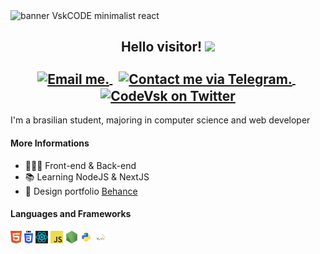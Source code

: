 <img src="https://github.com/CodeVsk/CodeVsk/blob/main/vsk-banner.png?raw=true" alt="banner VskCODE minimalist react">

<h2 align="center">Hello visitor! <img src="https://media.giphy.com/media/hvRJCLFzcasrR4ia7z/giphy.gif" width="25px"/><br><br>
<a href="zimaplay1@gmail.com" align="center">
  <img align="center" alt="Email me." width="22px" src="https://cdn.jsdelivr.net/gh/edent/SuperTinyIcons/images/svg/email.svg" />
</a>&nbsp;
<a href="https://t.me/codevsk" align="center">
  <img align="center" alt="Contact me via Telegram." width="22px" src="https://cdn.jsdelivr.net/gh/edent/SuperTinyIcons/images/svg/telegram.svg" />
</a>&nbsp;
<a href="https://twitter.com/vsmenork" align="center">
  <img align="center" alt="CodeVsk on Twitter" width="22px" src="https://cdn.jsdelivr.net/gh/edent/SuperTinyIcons/images/svg/twitter.svg" />
</a>
</h2>

I'm a brasilian student, majoring in computer science and web developer

#### More Informations

- 👨🏻‍💻 Front-end & Back-end
- 📚 Learning NodeJS & NextJS
- 📂 Design portfolio <a href="https://www.behance.net/viniciusvieira34">Behance<a/>


#### Languages and Frameworks

<code><img height="20" src="https://github.com/CodeVsk/CodeVsk/blob/main/html.png"></code>
<code><img height="20" src="https://github.com/CodeVsk/CodeVsk/blob/main/css.png"></code>
<code><img height="20" src="https://github.com/CodeVsk/CodeVsk/blob/main/react.jpg"></code>
<code><img height="20" src="https://raw.githubusercontent.com/github/explore/80688e429a7d4ef2fca1e82350fe8e3517d3494d/topics/javascript/javascript.png"></code>
<code><img height="20" src="https://raw.githubusercontent.com/github/explore/80688e429a7d4ef2fca1e82350fe8e3517d3494d/topics/nodejs/nodejs.png"></code>
<code><img height="20" src="https://raw.githubusercontent.com/github/explore/80688e429a7d4ef2fca1e82350fe8e3517d3494d/topics/python/python.png"></code>
<code><img height="20" src="https://raw.githubusercontent.com/github/explore/80688e429a7d4ef2fca1e82350fe8e3517d3494d/topics/mysql/mysql.png"></code>

